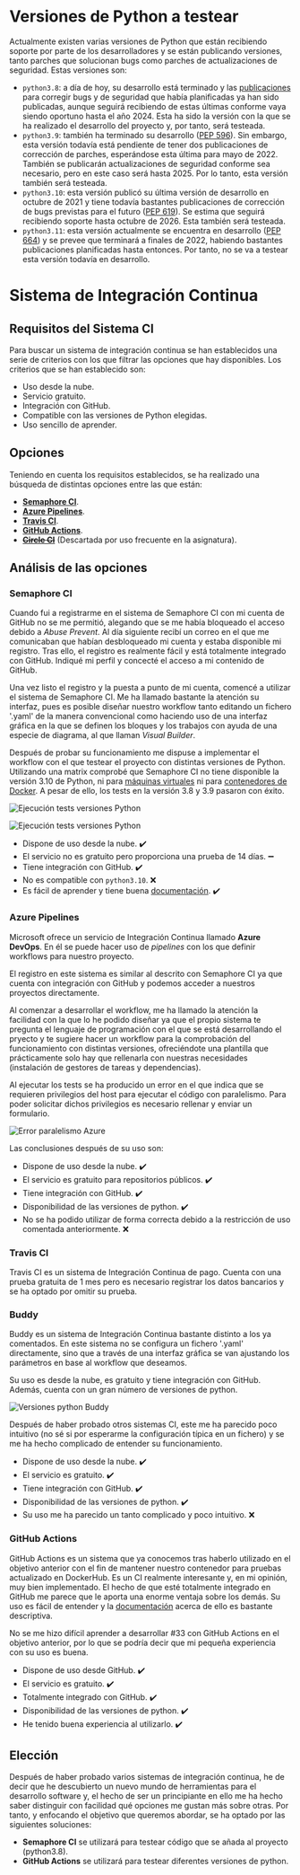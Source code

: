 # Versiones de Python a testear
Actualmente existen varias versiones de Python que están recibiendo soporte por parte de los desarrolladores y se están publicando versiones, tanto parches que solucionan bugs como parches de actualizaciones de seguridad. Estas versiones son:
- `python3.8`: a día de hoy, su desarrollo está terminado y las [publicaciones](https://www.python.org/dev/peps/pep-0569/) para corregir bugs y de seguridad que había planificadas ya han sido publicadas, aunque seguirá recibiendo de estas últimas conforme vaya siendo oportuno hasta el año 2024. Esta ha sido la versión con la que se ha realizado el desarrollo del proyecto y, por tanto, será testeada.
- `python3.9`: también ha terminado su desarrollo ([PEP 596](https://www.python.org/dev/peps/pep-0596/)). Sin embargo, esta versión todavía está pendiente de tener dos publicaciones de corrección de parches, esperándose esta última para mayo de 2022. También se publicarán actualizaciones de seguridad conforme sea necesario, pero en este caso será hasta 2025. Por lo tanto, esta versión también será testeada.
- `python3.10`: esta versión publicó su última versión de desarrollo en octubre de 2021 y tiene todavía bastantes publicaciones de corrección de bugs previstas para el futuro ([PEP 619](https://www.python.org/dev/peps/pep-0619/)). Se estima que seguirá recibiendo soporte hasta octubre de 2026. Esta también será testeada.
- `python3.11`: esta versión actualmente se encuentra en desarrollo ([PEP 664](https://www.python.org/dev/peps/pep-0664/)) y se prevee que terminará a finales de 2022, habiendo bastantes publicaciones planificadas hasta entonces. Por tanto, no se va a testear esta versión todavía en desarrollo.

# Sistema de Integración Continua
## Requisitos del Sistema CI
Para buscar un sistema de integración continua se han establecidos una serie de criterios con los que filtrar las opciones que hay disponibles. Los criterios que se han establecido son:
- Uso desde la nube.
- Servicio gratuito.
- Integración con GitHub.
- Compatible con las versiones de Python elegidas.
- Uso sencillo de aprender.

## Opciones
Teniendo en cuenta los requisitos establecidos, se ha realizado una búsqueda de distintas opciones entre las que están:
- [**Semaphore CI**](https://semaphoreci.com/).
- [**Azure Pipelines**](https://azure.microsoft.com/es-es/services/devops/pipelines/).
- [**Travis CI**](https://travis-ci.org/).
- [**GitHub Actions**](https://github.com/features/actions).
- [~~**Circle CI**~~](https://circleci.com) (Descartada por uso frecuente en la asignatura).

## Análisis de las opciones
### Semaphore CI
Cuando fui a registrarme en el sistema de Semaphore CI con mi cuenta de GitHub no se me permitió, alegando que se me había bloqueado el acceso debido a *Abuse Prevent*. Al día siguiente recibí un correo en el que me comunicaban que habían desbloqueado mi cuenta y estaba disponible mi registro. Tras ello, el registro es realmente fácil y está totalmente integrado con GitHub. Indiqué mi perfil y concecté el acceso a mi contenido de GitHub.

Una vez listo el registro y la puesta a punto de mi cuenta, comencé a utilizar el sistema de Semaphore CI. Me ha llamado bastante la atención su interfaz, pues es posible diseñar nuestro workflow tanto editando un fichero '.yaml' de la manera convencional como haciendo uso de una interfaz gráfica en la que se definen los bloques y los trabajos con ayuda de una especie de diagrama, al que llaman *Visual Builder*.

Después de probar su funcionamiento me dispuse a implementar el workflow con el que testear el proyecto con distintas versiones de Python. Utilizando una matrix comprobé que Semaphore CI no tiene disponible la versión 3.10 de Python, ni para [máquinas virtuales](https://docs.semaphoreci.com/ci-cd-environment/ubuntu-18.04-image/#python) ni para [contenedores de Docker](https://docs.semaphoreci.com/ci-cd-environment/semaphore-registry-images/#python). A pesar de ello, los tests en la versión 3.8 y 3.9 pasaron con éxito.

![Ejecución tests versiones Python](images/semaphoreci_tests_versiones_python.png)

![Ejecución tests versiones Python](images/semaphoreci_no_compatible_python310.png)

- Dispone de uso desde la nube. ✔️
- El servicio no es gratuito pero proporciona una prueba de 14 días. :heavy_minus_sign:
- Tiene integración con GitHub. ✔️
- No es compatible con `python3.10`. :x:
- Es fácil de aprender y tiene buena [documentación](https://docs.semaphoreci.com/). ✔️

### Azure Pipelines
Microsoft ofrece un servicio de Integración Continua llamado **Azure DevOps**. En él se puede hacer uso de *pipelines* con los que definir workflows para nuestro proyecto.

El registro en este sistema es similar al descrito con Semaphore CI ya que cuenta con integración con GitHub y podemos acceder a nuestros proyectos directamente.

Al comenzar a desarrollar el workflow, me ha llamado la atención la facilidad con la que lo he podido diseñar ya que el propio sistema te pregunta el lenguaje de programación con el que se está desarrollando el pryecto y te sugiere hacer un workflow para la comprobación del funcionamiento con distintas versiones, ofreciéndote una plantilla que prácticamente solo hay que rellenarla con nuestras necesidades (instalación de gestores de tareas y dependencias).

Al ejecutar los tests se ha producido un error en el que indica que se requieren privilegios del host para ejecutar el código con paralelismo. Para poder solicitar dichos privilegios es necesario rellenar y enviar un formulario.

![Error paralelismo Azure](images/azure_error_paralelismo.png)

Las conclusiones después de su uso son:
- Dispone de uso desde la nube. ✔️
- El servicio es gratuito para repositorios públicos. ✔️
- Tiene integración con GitHub. ✔️
- Disponibilidad de las versiones de python. ✔️
- No se ha podido utilizar de forma correcta debido a la restricción de uso comentada anteriormente. :x:

### Travis CI
Travis CI es un sistema de Integración Continua de pago. Cuenta con una prueba gratuita de 1 mes pero es necesario registrar los datos bancarios y se ha optado por omitir su prueba.

### Buddy
Buddy es un sistema de Integración Continua bastante distinto a los ya comentados. En este sistema no se configura un fichero '.yaml' directamente, sino que a través de una interfaz gráfica se van ajustando los parámetros en base al workflow que deseamos.

Su uso es desde la nube, es gratuito y tiene integración con GitHub. Además, cuenta con un gran número de versiones de python.

![Versiones python Buddy](images/buddy_versiones_python.png)

Después de haber probado otros sistemas CI, este me ha parecido poco intuitivo (no sé si por esperarme la configuración típica en un fichero) y se me ha hecho complicado de entender su funcionamiento.
- Dispone de uso desde la nube. ✔️
- El servicio es gratuito. ✔️
- Tiene integración con GitHub. ✔️
- Disponibilidad de las versiones de python. ✔️
- Su uso me ha parecido un tanto complicado y poco intuitivo. :x:

### GitHub Actions
GitHub Actions es un sistema que ya conocemos tras haberlo utilizado en el objetivo anterior con el fin de mantener nuestro contenedor para pruebas actualizado en DockerHub. Es un CI realmente interesante y, en mi opinión, muy bien implementado. El hecho de que esté totalmente integrado en GitHub me parece que le aporta una enorme ventaja sobre los demás. Su uso es fácil de entender y la [documentación](https://docs.github.com/en/actions) acerca de ello es bastante descriptiva.

No se me hizo difícil aprender a desarrollar #33 con GitHub Actions en el objetivo anterior, por lo que se podría decir que mi pequeña experiencia con su uso es buena.
- Dispone de uso desde GitHub. ✔️
- El servicio es gratuito. ✔️
- Totalmente integrado con GitHub. ✔️
- Disponibilidad de las versiones de python. ✔️
- He tenido buena experiencia al utilizarlo. ✔️

## Elección
Después de haber probado varios sistemas de integración continua, he de decir que he descubierto un nuevo mundo de herramientas para el desarrollo software y, el hecho de ser un principiante en ello me ha hecho saber distinguir con facilidad qué opciones me gustan más sobre otras. Por tanto, y enfocando el objetivo que queremos abordar, se ha optado por las siguientes soluciones:
- **Semaphore CI** se utilizará para testear código que se añada al proyecto (python3.8).
- **GitHub Actions** se utilizará para testear diferentes versiones de python.
